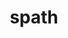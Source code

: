---
title: "spath"
layout: cache
categories: [package, develop]
meta: {"versions": ["0.1.0", "0.2.0", "0.3.0"], "compilers": ["gcc@=11.1.0", "gcc@=7.5.0", "oneapi@=2023.0.0"], "oss": ["ubuntu18.04", "ubuntu20.04"], "platforms": ["linux"], "targets": ["ppc64le", "x86_64", "x86_64_v3"], "stacks": ["data-vis-sdk", "e4s", "e4s-oneapi", "e4s-power", "radiuss", "root"], "num_specs": 104, "num_specs_by_stack": {"root": 104, "radiuss": 3, "e4s-power": 7, "e4s-oneapi": 1, "data-vis-sdk": 2, "e4s": 7}}
spec_details: [{"hash": "q4frcp3agnfodfyxtmykw3qoayisb434", "compiler": "gcc@=7.5.0", "versions": ["0.2.0"], "os": "ubuntu18.04", "platform": "linux", "target": "x86_64", "variants": ["build_system=cmake", "build_type=RelWithDebInfo", "generator=make", "~ipo", "+mpi", "+shared"], "stacks": ["root"], "size": "-", "tarball": "https://binaries.spack.io/develop/build_cache/linux-ubuntu18.04-x86_64/gcc-7.5.0/spath-0.2.0/linux-ubuntu18.04-x86_64-gcc-7.5.0-spath-0.2.0-q4frcp3agnfodfyxtmykw3qoayisb434.spack"}, {"hash": "mc3k33jyko5xj2zpklkrxf6t75safgqq", "compiler": "gcc@=7.5.0", "versions": ["0.2.0"], "os": "ubuntu18.04", "platform": "linux", "target": "x86_64", "variants": ["build_type=RelWithDebInfo", "~ipo", "+mpi", "+shared"], "stacks": ["root"], "size": "-", "tarball": "https://binaries.spack.io/develop/build_cache/linux-ubuntu18.04-x86_64/gcc-7.5.0/spath-0.2.0/linux-ubuntu18.04-x86_64-gcc-7.5.0-spath-0.2.0-mc3k33jyko5xj2zpklkrxf6t75safgqq.spack"}, {"hash": "jpbtgp7mgbuhgk7viwbqkn5xwkmw33wb", "compiler": "gcc@=7.5.0", "versions": ["0.2.0"], "os": "ubuntu18.04", "platform": "linux", "target": "x86_64", "variants": ["build_type=RelWithDebInfo", "~ipo", "+mpi", "+shared"], "stacks": ["root"], "size": "-", "tarball": "https://binaries.spack.io/develop/build_cache/linux-ubuntu18.04-x86_64/gcc-7.5.0/spath-0.2.0/linux-ubuntu18.04-x86_64-gcc-7.5.0-spath-0.2.0-jpbtgp7mgbuhgk7viwbqkn5xwkmw33wb.spack"}, {"hash": "lq5p4twgfbv7hipohgvwpfnbja4doakg", "compiler": "gcc@=7.5.0", "versions": ["0.2.0"], "os": "ubuntu18.04", "platform": "linux", "target": "x86_64", "variants": ["build_type=RelWithDebInfo", "~ipo", "+mpi", "+shared"], "stacks": ["root"], "size": "-", "tarball": "https://binaries.spack.io/develop/build_cache/linux-ubuntu18.04-x86_64/gcc-7.5.0/spath-0.2.0/linux-ubuntu18.04-x86_64-gcc-7.5.0-spath-0.2.0-lq5p4twgfbv7hipohgvwpfnbja4doakg.spack"}, {"hash": "za7ukohhc3ozi3j35lzglcztirq26u74", "compiler": "gcc@=7.5.0", "versions": ["0.2.0"], "os": "ubuntu18.04", "platform": "linux", "target": "x86_64", "variants": ["build_type=RelWithDebInfo", "~ipo", "+mpi", "+shared"], "stacks": ["root"], "size": "-", "tarball": "https://binaries.spack.io/develop/build_cache/linux-ubuntu18.04-x86_64/gcc-7.5.0/spath-0.2.0/linux-ubuntu18.04-x86_64-gcc-7.5.0-spath-0.2.0-za7ukohhc3ozi3j35lzglcztirq26u74.spack"}, {"hash": "s4dgzoi54jcyxzxjestx2gernq6isbbt", "compiler": "gcc@=7.5.0", "versions": ["0.2.0"], "os": "ubuntu18.04", "platform": "linux", "target": "x86_64", "variants": ["build_type=RelWithDebInfo", "~ipo", "+mpi", "+shared"], "stacks": ["root"], "size": "-", "tarball": "https://binaries.spack.io/develop/build_cache/linux-ubuntu18.04-x86_64/gcc-7.5.0/spath-0.2.0/linux-ubuntu18.04-x86_64-gcc-7.5.0-spath-0.2.0-s4dgzoi54jcyxzxjestx2gernq6isbbt.spack"}, {"hash": "fkxpvzyzwwovbfjh5e4h6qodh2n33kd5", "compiler": "gcc@=7.5.0", "versions": ["0.2.0"], "os": "ubuntu18.04", "platform": "linux", "target": "x86_64", "variants": ["build_type=RelWithDebInfo", "~ipo", "+mpi", "+shared"], "stacks": ["root"], "size": "-", "tarball": "https://binaries.spack.io/develop/build_cache/linux-ubuntu18.04-x86_64/gcc-7.5.0/spath-0.2.0/linux-ubuntu18.04-x86_64-gcc-7.5.0-spath-0.2.0-fkxpvzyzwwovbfjh5e4h6qodh2n33kd5.spack"}, {"hash": "uqdpjcyzy6go546ypraoswjb266loz3e", "compiler": "gcc@=7.5.0", "versions": ["0.2.0"], "os": "ubuntu18.04", "platform": "linux", "target": "x86_64", "variants": ["build_type=RelWithDebInfo", "~ipo", "+mpi", "+shared"], "stacks": ["root"], "size": "-", "tarball": "https://binaries.spack.io/develop/build_cache/linux-ubuntu18.04-x86_64/gcc-7.5.0/spath-0.2.0/linux-ubuntu18.04-x86_64-gcc-7.5.0-spath-0.2.0-uqdpjcyzy6go546ypraoswjb266loz3e.spack"}, {"hash": "u73eslzb3wrpytgzyftybf3rddzz4m45", "compiler": "gcc@=7.5.0", "versions": ["0.2.0"], "os": "ubuntu18.04", "platform": "linux", "target": "x86_64", "variants": ["build_type=RelWithDebInfo", "~ipo", "+mpi", "+shared"], "stacks": ["root"], "size": "-", "tarball": "https://binaries.spack.io/develop/build_cache/linux-ubuntu18.04-x86_64/gcc-7.5.0/spath-0.2.0/linux-ubuntu18.04-x86_64-gcc-7.5.0-spath-0.2.0-u73eslzb3wrpytgzyftybf3rddzz4m45.spack"}, {"hash": "rhglaghgy2p4t6wayzzhgm76igoxcsgp", "compiler": "gcc@=7.5.0", "versions": ["0.2.0"], "os": "ubuntu18.04", "platform": "linux", "target": "x86_64", "variants": ["build_type=RelWithDebInfo", "~ipo", "+mpi", "+shared"], "stacks": ["root"], "size": "-", "tarball": "https://binaries.spack.io/develop/build_cache/linux-ubuntu18.04-x86_64/gcc-7.5.0/spath-0.2.0/linux-ubuntu18.04-x86_64-gcc-7.5.0-spath-0.2.0-rhglaghgy2p4t6wayzzhgm76igoxcsgp.spack"}, {"hash": "ulmnurlqwtjd3qeexmr4mjv5xrdcpz4c", "compiler": "gcc@=7.5.0", "versions": ["0.2.0"], "os": "ubuntu18.04", "platform": "linux", "target": "x86_64", "variants": ["build_type=RelWithDebInfo", "~ipo", "+mpi", "+shared"], "stacks": ["root"], "size": "-", "tarball": "https://binaries.spack.io/develop/build_cache/linux-ubuntu18.04-x86_64/gcc-7.5.0/spath-0.2.0/linux-ubuntu18.04-x86_64-gcc-7.5.0-spath-0.2.0-ulmnurlqwtjd3qeexmr4mjv5xrdcpz4c.spack"}, {"hash": "tabspsks5pshusebqjil73fzpdkjiwqu", "compiler": "gcc@=7.5.0", "versions": ["0.2.0"], "os": "ubuntu18.04", "platform": "linux", "target": "x86_64", "variants": ["build_type=RelWithDebInfo", "~ipo", "+mpi", "+shared"], "stacks": ["root"], "size": "-", "tarball": "https://binaries.spack.io/develop/build_cache/linux-ubuntu18.04-x86_64/gcc-7.5.0/spath-0.2.0/linux-ubuntu18.04-x86_64-gcc-7.5.0-spath-0.2.0-tabspsks5pshusebqjil73fzpdkjiwqu.spack"}, {"hash": "xg24gruzqtby5ahk246c6urhzzwxfaiw", "compiler": "gcc@=7.5.0", "versions": ["0.2.0"], "os": "ubuntu18.04", "platform": "linux", "target": "x86_64", "variants": ["build_type=RelWithDebInfo", "~ipo", "+mpi", "+shared"], "stacks": ["root"], "size": "-", "tarball": "https://binaries.spack.io/develop/build_cache/linux-ubuntu18.04-x86_64/gcc-7.5.0/spath-0.2.0/linux-ubuntu18.04-x86_64-gcc-7.5.0-spath-0.2.0-xg24gruzqtby5ahk246c6urhzzwxfaiw.spack"}, {"hash": "d7twwocenrse3yi7y4b37i2qkawqjzk7", "compiler": "gcc@=7.5.0", "versions": ["0.2.0"], "os": "ubuntu18.04", "platform": "linux", "target": "x86_64", "variants": ["build_type=RelWithDebInfo", "~ipo", "+mpi", "+shared"], "stacks": ["root"], "size": "-", "tarball": "https://binaries.spack.io/develop/build_cache/linux-ubuntu18.04-x86_64/gcc-7.5.0/spath-0.2.0/linux-ubuntu18.04-x86_64-gcc-7.5.0-spath-0.2.0-d7twwocenrse3yi7y4b37i2qkawqjzk7.spack"}, {"hash": "kl65sxuqwo3sdiden2ebs2emgj5nryuv", "compiler": "gcc@=7.5.0", "versions": ["0.2.0"], "os": "ubuntu18.04", "platform": "linux", "target": "x86_64", "variants": ["build_type=RelWithDebInfo", "~ipo", "+mpi", "+shared"], "stacks": ["root"], "size": "-", "tarball": "https://binaries.spack.io/develop/build_cache/linux-ubuntu18.04-x86_64/gcc-7.5.0/spath-0.2.0/linux-ubuntu18.04-x86_64-gcc-7.5.0-spath-0.2.0-kl65sxuqwo3sdiden2ebs2emgj5nryuv.spack"}, {"hash": "ohhr2apxgmluxfu666754o5zos6lpwhp", "compiler": "gcc@=7.5.0", "versions": ["0.2.0"], "os": "ubuntu18.04", "platform": "linux", "target": "x86_64", "variants": ["build_type=RelWithDebInfo", "~ipo", "+mpi", "+shared"], "stacks": ["root"], "size": "-", "tarball": "https://binaries.spack.io/develop/build_cache/linux-ubuntu18.04-x86_64/gcc-7.5.0/spath-0.2.0/linux-ubuntu18.04-x86_64-gcc-7.5.0-spath-0.2.0-ohhr2apxgmluxfu666754o5zos6lpwhp.spack"}, {"hash": "uqvx5loshkyilklmhligbmlgtxnfew46", "compiler": "gcc@=7.5.0", "versions": ["0.2.0"], "os": "ubuntu18.04", "platform": "linux", "target": "x86_64", "variants": ["build_type=RelWithDebInfo", "~ipo", "+mpi", "+shared"], "stacks": ["root"], "size": "-", "tarball": "https://binaries.spack.io/develop/build_cache/linux-ubuntu18.04-x86_64/gcc-7.5.0/spath-0.2.0/linux-ubuntu18.04-x86_64-gcc-7.5.0-spath-0.2.0-uqvx5loshkyilklmhligbmlgtxnfew46.spack"}, {"hash": "ygzc3bwqzsrp6v6bzilzez7uvwmibsus", "compiler": "gcc@=7.5.0", "versions": ["0.2.0"], "os": "ubuntu18.04", "platform": "linux", "target": "x86_64", "variants": ["build_type=RelWithDebInfo", "~ipo", "+mpi", "+shared"], "stacks": ["root"], "size": "-", "tarball": "https://binaries.spack.io/develop/build_cache/linux-ubuntu18.04-x86_64/gcc-7.5.0/spath-0.2.0/linux-ubuntu18.04-x86_64-gcc-7.5.0-spath-0.2.0-ygzc3bwqzsrp6v6bzilzez7uvwmibsus.spack"}, {"hash": "fvoexcsrapshnvc6idvcgscfqny4xckp", "compiler": "gcc@=7.5.0", "versions": ["0.2.0"], "os": "ubuntu18.04", "platform": "linux", "target": "x86_64", "variants": ["build_type=RelWithDebInfo", "~ipo", "+mpi", "+shared"], "stacks": ["root"], "size": "-", "tarball": "https://binaries.spack.io/develop/build_cache/linux-ubuntu18.04-x86_64/gcc-7.5.0/spath-0.2.0/linux-ubuntu18.04-x86_64-gcc-7.5.0-spath-0.2.0-fvoexcsrapshnvc6idvcgscfqny4xckp.spack"}, {"hash": "p6gcwowkh6nbmybv2sqpu7hu6y4tx34r", "compiler": "gcc@=7.5.0", "versions": ["0.2.0"], "os": "ubuntu18.04", "platform": "linux", "target": "x86_64", "variants": ["build_type=RelWithDebInfo", "~ipo", "+mpi", "+shared"], "stacks": ["root"], "size": "-", "tarball": "https://binaries.spack.io/develop/build_cache/linux-ubuntu18.04-x86_64/gcc-7.5.0/spath-0.2.0/linux-ubuntu18.04-x86_64-gcc-7.5.0-spath-0.2.0-p6gcwowkh6nbmybv2sqpu7hu6y4tx34r.spack"}, {"hash": "bgmq6tgxbduawc7xxf7zndbe27syljn2", "compiler": "gcc@=7.5.0", "versions": ["0.2.0"], "os": "ubuntu18.04", "platform": "linux", "target": "x86_64", "variants": ["build_type=RelWithDebInfo", "~ipo", "+mpi", "+shared"], "stacks": ["root"], "size": "-", "tarball": "https://binaries.spack.io/develop/build_cache/linux-ubuntu18.04-x86_64/gcc-7.5.0/spath-0.2.0/linux-ubuntu18.04-x86_64-gcc-7.5.0-spath-0.2.0-bgmq6tgxbduawc7xxf7zndbe27syljn2.spack"}, {"hash": "554fimtpivtflqu4ivlsuqvhy3y3m2ah", "compiler": "gcc@=7.5.0", "versions": ["0.2.0"], "os": "ubuntu18.04", "platform": "linux", "target": "x86_64", "variants": ["build_type=RelWithDebInfo", "~ipo", "+mpi", "+shared"], "stacks": ["root"], "size": "-", "tarball": "https://binaries.spack.io/develop/build_cache/linux-ubuntu18.04-x86_64/gcc-7.5.0/spath-0.2.0/linux-ubuntu18.04-x86_64-gcc-7.5.0-spath-0.2.0-554fimtpivtflqu4ivlsuqvhy3y3m2ah.spack"}, {"hash": "kz46kp6ubpralkjxrdmdcgbt22gfcacz", "compiler": "gcc@=7.5.0", "versions": ["0.2.0"], "os": "ubuntu18.04", "platform": "linux", "target": "x86_64", "variants": ["build_type=RelWithDebInfo", "~ipo", "+mpi", "+shared"], "stacks": ["root"], "size": "-", "tarball": "https://binaries.spack.io/develop/build_cache/linux-ubuntu18.04-x86_64/gcc-7.5.0/spath-0.2.0/linux-ubuntu18.04-x86_64-gcc-7.5.0-spath-0.2.0-kz46kp6ubpralkjxrdmdcgbt22gfcacz.spack"}, {"hash": "scbvjsnaxscptnws5belnanuzrzgyttm", "compiler": "gcc@=7.5.0", "versions": ["0.2.0"], "os": "ubuntu18.04", "platform": "linux", "target": "x86_64", "variants": ["build_type=RelWithDebInfo", "~ipo", "+mpi", "+shared"], "stacks": ["root"], "size": "-", "tarball": "https://binaries.spack.io/develop/build_cache/linux-ubuntu18.04-x86_64/gcc-7.5.0/spath-0.2.0/linux-ubuntu18.04-x86_64-gcc-7.5.0-spath-0.2.0-scbvjsnaxscptnws5belnanuzrzgyttm.spack"}, {"hash": "nqii727gpcm3llbz26gxll3rqauwxwgl", "compiler": "gcc@=7.5.0", "versions": ["0.2.0"], "os": "ubuntu18.04", "platform": "linux", "target": "x86_64", "variants": ["build_type=RelWithDebInfo", "~ipo", "+mpi", "+shared"], "stacks": ["root"], "size": "-", "tarball": "https://binaries.spack.io/develop/build_cache/linux-ubuntu18.04-x86_64/gcc-7.5.0/spath-0.2.0/linux-ubuntu18.04-x86_64-gcc-7.5.0-spath-0.2.0-nqii727gpcm3llbz26gxll3rqauwxwgl.spack"}, {"hash": "bciwtycvayqcw3sqih53z2fvta5dtz3h", "compiler": "gcc@=7.5.0", "versions": ["0.2.0"], "os": "ubuntu18.04", "platform": "linux", "target": "x86_64", "variants": ["build_type=RelWithDebInfo", "~ipo", "+mpi", "+shared"], "stacks": ["root"], "size": "-", "tarball": "https://binaries.spack.io/develop/build_cache/linux-ubuntu18.04-x86_64/gcc-7.5.0/spath-0.2.0/linux-ubuntu18.04-x86_64-gcc-7.5.0-spath-0.2.0-bciwtycvayqcw3sqih53z2fvta5dtz3h.spack"}, {"hash": "la5e6ayyr652jhexblztfbanp4gm7lr4", "compiler": "gcc@=7.5.0", "versions": ["0.2.0"], "os": "ubuntu18.04", "platform": "linux", "target": "x86_64", "variants": ["build_type=RelWithDebInfo", "~ipo", "+mpi", "+shared"], "stacks": ["root"], "size": "-", "tarball": "https://binaries.spack.io/develop/build_cache/linux-ubuntu18.04-x86_64/gcc-7.5.0/spath-0.2.0/linux-ubuntu18.04-x86_64-gcc-7.5.0-spath-0.2.0-la5e6ayyr652jhexblztfbanp4gm7lr4.spack"}, {"hash": "brd2ot4r3zgymyjoh5xvptyzpvh34vjc", "compiler": "gcc@=7.5.0", "versions": ["0.2.0"], "os": "ubuntu18.04", "platform": "linux", "target": "x86_64", "variants": ["build_type=RelWithDebInfo", "~ipo", "+mpi", "+shared"], "stacks": ["root"], "size": "-", "tarball": "https://binaries.spack.io/develop/build_cache/linux-ubuntu18.04-x86_64/gcc-7.5.0/spath-0.2.0/linux-ubuntu18.04-x86_64-gcc-7.5.0-spath-0.2.0-brd2ot4r3zgymyjoh5xvptyzpvh34vjc.spack"}, {"hash": "nbhnav3es53c5kcmlgauursxrersj3pt", "compiler": "gcc@=7.5.0", "versions": ["0.2.0"], "os": "ubuntu18.04", "platform": "linux", "target": "x86_64", "variants": ["build_type=RelWithDebInfo", "~ipo", "+mpi", "+shared"], "stacks": ["root"], "size": "-", "tarball": "https://binaries.spack.io/develop/build_cache/linux-ubuntu18.04-x86_64/gcc-7.5.0/spath-0.2.0/linux-ubuntu18.04-x86_64-gcc-7.5.0-spath-0.2.0-nbhnav3es53c5kcmlgauursxrersj3pt.spack"}, {"hash": "xokhga4u5dlzdslnjohakpymlyn343ol", "compiler": "gcc@=7.5.0", "versions": ["0.2.0"], "os": "ubuntu18.04", "platform": "linux", "target": "x86_64", "variants": ["build_type=RelWithDebInfo", "~ipo", "+mpi", "+shared"], "stacks": ["root"], "size": "-", "tarball": "https://binaries.spack.io/develop/build_cache/linux-ubuntu18.04-x86_64/gcc-7.5.0/spath-0.2.0/linux-ubuntu18.04-x86_64-gcc-7.5.0-spath-0.2.0-xokhga4u5dlzdslnjohakpymlyn343ol.spack"}, {"hash": "xbprcw7hbjte4on2aazzkkeqwccmpxqb", "compiler": "gcc@=7.5.0", "versions": ["0.2.0"], "os": "ubuntu18.04", "platform": "linux", "target": "x86_64", "variants": ["build_type=RelWithDebInfo", "~ipo", "+mpi", "+shared"], "stacks": ["root"], "size": "-", "tarball": "https://binaries.spack.io/develop/build_cache/linux-ubuntu18.04-x86_64/gcc-7.5.0/spath-0.2.0/linux-ubuntu18.04-x86_64-gcc-7.5.0-spath-0.2.0-xbprcw7hbjte4on2aazzkkeqwccmpxqb.spack"}, {"hash": "2xn55vyljcnj3mfhwqqm32yvv4mtks5s", "compiler": "gcc@=7.5.0", "versions": ["0.1.0"], "os": "ubuntu18.04", "platform": "linux", "target": "x86_64", "variants": ["build_type=RelWithDebInfo", "~ipo", "+mpi", "+shared"], "stacks": ["root"], "size": "-", "tarball": "https://binaries.spack.io/develop/build_cache/linux-ubuntu18.04-x86_64/gcc-7.5.0/spath-0.1.0/linux-ubuntu18.04-x86_64-gcc-7.5.0-spath-0.1.0-2xn55vyljcnj3mfhwqqm32yvv4mtks5s.spack"}, {"hash": "ff23jykfzwzbenkywnuftoxvsgc4jdlf", "compiler": "gcc@=7.5.0", "versions": ["0.2.0"], "os": "ubuntu18.04", "platform": "linux", "target": "x86_64", "variants": ["build_system=cmake", "build_type=RelWithDebInfo", "~ipo", "+mpi", "+shared"], "stacks": ["root"], "size": "-", "tarball": "https://binaries.spack.io/develop/build_cache/linux-ubuntu18.04-x86_64/gcc-7.5.0/spath-0.2.0/linux-ubuntu18.04-x86_64-gcc-7.5.0-spath-0.2.0-ff23jykfzwzbenkywnuftoxvsgc4jdlf.spack"}, {"hash": "tijiucgezb4ebn3kpgm6rx55drj2m6do", "compiler": "gcc@=7.5.0", "versions": ["0.2.0"], "os": "ubuntu18.04", "platform": "linux", "target": "x86_64", "variants": ["build_type=RelWithDebInfo", "~ipo", "+mpi", "+shared"], "stacks": ["root"], "size": "-", "tarball": "https://binaries.spack.io/develop/build_cache/linux-ubuntu18.04-x86_64/gcc-7.5.0/spath-0.2.0/linux-ubuntu18.04-x86_64-gcc-7.5.0-spath-0.2.0-tijiucgezb4ebn3kpgm6rx55drj2m6do.spack"}, {"hash": "hbw26ar5hrcvkjdbwggtg3oxjymlhqsz", "compiler": "gcc@=7.5.0", "versions": ["0.2.0"], "os": "ubuntu18.04", "platform": "linux", "target": "x86_64", "variants": ["build_system=cmake", "build_type=RelWithDebInfo", "~ipo", "+mpi", "+shared"], "stacks": ["root"], "size": "-", "tarball": "https://binaries.spack.io/develop/build_cache/linux-ubuntu18.04-x86_64/gcc-7.5.0/spath-0.2.0/linux-ubuntu18.04-x86_64-gcc-7.5.0-spath-0.2.0-hbw26ar5hrcvkjdbwggtg3oxjymlhqsz.spack"}, {"hash": "h4apth4rd25fjvxc77q6n52bodfirp75", "compiler": "gcc@=7.5.0", "versions": ["0.2.0"], "os": "ubuntu18.04", "platform": "linux", "target": "x86_64", "variants": ["build_system=cmake", "build_type=RelWithDebInfo", "~ipo", "+mpi", "+shared"], "stacks": ["root"], "size": "-", "tarball": "https://binaries.spack.io/develop/build_cache/linux-ubuntu18.04-x86_64/gcc-7.5.0/spath-0.2.0/linux-ubuntu18.04-x86_64-gcc-7.5.0-spath-0.2.0-h4apth4rd25fjvxc77q6n52bodfirp75.spack"}, {"hash": "tpbcgefihvrvvwxq3tbrtqkuokmhr2gd", "compiler": "gcc@=7.5.0", "versions": ["0.2.0"], "os": "ubuntu18.04", "platform": "linux", "target": "x86_64", "variants": ["build_system=cmake", "build_type=RelWithDebInfo", "~ipo", "+mpi", "+shared"], "stacks": ["root"], "size": "-", "tarball": "https://binaries.spack.io/develop/build_cache/linux-ubuntu18.04-x86_64/gcc-7.5.0/spath-0.2.0/linux-ubuntu18.04-x86_64-gcc-7.5.0-spath-0.2.0-tpbcgefihvrvvwxq3tbrtqkuokmhr2gd.spack"}, {"hash": "iwh5bcrs2q4jmpsqvx4fei6ax74svlvz", "compiler": "gcc@=7.5.0", "versions": ["0.2.0"], "os": "ubuntu18.04", "platform": "linux", "target": "x86_64", "variants": ["build_type=RelWithDebInfo", "~ipo", "+mpi", "+shared"], "stacks": ["root"], "size": "-", "tarball": "https://binaries.spack.io/develop/build_cache/linux-ubuntu18.04-x86_64/gcc-7.5.0/spath-0.2.0/linux-ubuntu18.04-x86_64-gcc-7.5.0-spath-0.2.0-iwh5bcrs2q4jmpsqvx4fei6ax74svlvz.spack"}, {"hash": "aiwaq7p2t4jegny2wrnbc37mbadsudvz", "compiler": "gcc@=7.5.0", "versions": ["0.1.0"], "os": "ubuntu18.04", "platform": "linux", "target": "x86_64", "variants": ["build_type=RelWithDebInfo", "~ipo", "+mpi", "+shared"], "stacks": ["root"], "size": "-", "tarball": "https://binaries.spack.io/develop/build_cache/linux-ubuntu18.04-x86_64/gcc-7.5.0/spath-0.1.0/linux-ubuntu18.04-x86_64-gcc-7.5.0-spath-0.1.0-aiwaq7p2t4jegny2wrnbc37mbadsudvz.spack"}, {"hash": "7xqowsxicica42s4jjwrrma7vmdzqonr", "compiler": "gcc@=7.5.0", "versions": ["0.1.0"], "os": "ubuntu18.04", "platform": "linux", "target": "x86_64", "variants": ["build_type=RelWithDebInfo", "~ipo", "+mpi", "+shared"], "stacks": ["root"], "size": "-", "tarball": "https://binaries.spack.io/develop/build_cache/linux-ubuntu18.04-x86_64/gcc-7.5.0/spath-0.1.0/linux-ubuntu18.04-x86_64-gcc-7.5.0-spath-0.1.0-7xqowsxicica42s4jjwrrma7vmdzqonr.spack"}, {"hash": "lzp452ot5cwapkvojzyzrryl6p6ccbjb", "compiler": "gcc@=7.5.0", "versions": ["0.1.0"], "os": "ubuntu18.04", "platform": "linux", "target": "x86_64", "variants": ["build_type=RelWithDebInfo", "~ipo", "+mpi", "+shared"], "stacks": ["root"], "size": "-", "tarball": "https://binaries.spack.io/develop/build_cache/linux-ubuntu18.04-x86_64/gcc-7.5.0/spath-0.1.0/linux-ubuntu18.04-x86_64-gcc-7.5.0-spath-0.1.0-lzp452ot5cwapkvojzyzrryl6p6ccbjb.spack"}, {"hash": "b4sniyyyxnmrog2eyfbcwxiui3x7yi4w", "compiler": "gcc@=7.5.0", "versions": ["0.2.0"], "os": "ubuntu18.04", "platform": "linux", "target": "x86_64", "variants": ["build_system=cmake", "build_type=RelWithDebInfo", "~ipo", "+mpi", "+shared"], "stacks": ["root"], "size": "-", "tarball": "https://binaries.spack.io/develop/build_cache/linux-ubuntu18.04-x86_64/gcc-7.5.0/spath-0.2.0/linux-ubuntu18.04-x86_64-gcc-7.5.0-spath-0.2.0-b4sniyyyxnmrog2eyfbcwxiui3x7yi4w.spack"}, {"hash": "stqnub6coxbih7v7q25efwkhmzd2wsxr", "compiler": "gcc@=7.5.0", "versions": ["0.1.0"], "os": "ubuntu18.04", "platform": "linux", "target": "x86_64", "variants": ["build_type=RelWithDebInfo", "~ipo", "+mpi", "+shared"], "stacks": ["root"], "size": "-", "tarball": "https://binaries.spack.io/develop/build_cache/linux-ubuntu18.04-x86_64/gcc-7.5.0/spath-0.1.0/linux-ubuntu18.04-x86_64-gcc-7.5.0-spath-0.1.0-stqnub6coxbih7v7q25efwkhmzd2wsxr.spack"}, {"hash": "eowlrkpulvqinji7i5rdebkadii7ebii", "compiler": "gcc@=7.5.0", "versions": ["0.1.0"], "os": "ubuntu18.04", "platform": "linux", "target": "x86_64", "variants": ["build_type=RelWithDebInfo", "~ipo", "+mpi", "+shared"], "stacks": ["root"], "size": "-", "tarball": "https://binaries.spack.io/develop/build_cache/linux-ubuntu18.04-x86_64/gcc-7.5.0/spath-0.1.0/linux-ubuntu18.04-x86_64-gcc-7.5.0-spath-0.1.0-eowlrkpulvqinji7i5rdebkadii7ebii.spack"}, {"hash": "hlwvkyocdwfc7jfs5tn5tfxftkzjorpx", "compiler": "gcc@=7.5.0", "versions": ["0.2.0"], "os": "ubuntu18.04", "platform": "linux", "target": "x86_64_v3", "variants": ["build_system=cmake", "build_type=RelWithDebInfo", "generator=make", "~ipo", "+mpi", "+shared"], "stacks": ["root"], "size": "-", "tarball": "https://binaries.spack.io/develop/build_cache/linux-ubuntu18.04-x86_64_v3/gcc-7.5.0/spath-0.2.0/linux-ubuntu18.04-x86_64_v3-gcc-7.5.0-spath-0.2.0-hlwvkyocdwfc7jfs5tn5tfxftkzjorpx.spack"}, {"hash": "dbgug6waz25j5f6xqvxgxq5wibnylsbc", "compiler": "gcc@=7.5.0", "versions": ["0.2.0"], "os": "ubuntu18.04", "platform": "linux", "target": "x86_64_v3", "variants": ["build_system=cmake", "build_type=Release", "generator=make", "~ipo", "+mpi", "+shared"], "stacks": ["root"], "size": "-", "tarball": "https://binaries.spack.io/develop/build_cache/linux-ubuntu18.04-x86_64_v3/gcc-7.5.0/spath-0.2.0/linux-ubuntu18.04-x86_64_v3-gcc-7.5.0-spath-0.2.0-dbgug6waz25j5f6xqvxgxq5wibnylsbc.spack"}, {"hash": "gs3xwtqnvkipgm52joxtk7wdrgteq25f", "compiler": "gcc@=7.5.0", "versions": ["0.2.0"], "os": "ubuntu18.04", "platform": "linux", "target": "x86_64_v3", "variants": ["build_system=cmake", "build_type=RelWithDebInfo", "generator=make", "~ipo", "+mpi", "+shared"], "stacks": ["root"], "size": "-", "tarball": "https://binaries.spack.io/develop/build_cache/linux-ubuntu18.04-x86_64_v3/gcc-7.5.0/spath-0.2.0/linux-ubuntu18.04-x86_64_v3-gcc-7.5.0-spath-0.2.0-gs3xwtqnvkipgm52joxtk7wdrgteq25f.spack"}, {"hash": "vl3h2a6wy3ylf4wasrsgwevjdnujf5m6", "compiler": "gcc@=7.5.0", "versions": ["0.2.0"], "os": "ubuntu18.04", "platform": "linux", "target": "x86_64_v3", "variants": ["build_system=cmake", "build_type=Release", "generator=make", "~ipo", "+mpi", "+shared"], "stacks": ["root"], "size": "-", "tarball": "https://binaries.spack.io/develop/build_cache/linux-ubuntu18.04-x86_64_v3/gcc-7.5.0/spath-0.2.0/linux-ubuntu18.04-x86_64_v3-gcc-7.5.0-spath-0.2.0-vl3h2a6wy3ylf4wasrsgwevjdnujf5m6.spack"}, {"hash": "67bqrgtmr26iityk2gq2mg6ppl6bcxrh", "compiler": "gcc@=7.5.0", "versions": ["0.2.0"], "os": "ubuntu18.04", "platform": "linux", "target": "x86_64_v3", "variants": ["build_system=cmake", "build_type=Release", "generator=make", "~ipo", "+mpi", "+shared"], "stacks": ["root", "radiuss"], "size": "-", "tarball": "https://binaries.spack.io/develop/build_cache/linux-ubuntu18.04-x86_64_v3/gcc-7.5.0/spath-0.2.0/linux-ubuntu18.04-x86_64_v3-gcc-7.5.0-spath-0.2.0-67bqrgtmr26iityk2gq2mg6ppl6bcxrh.spack"}, {"hash": "6x5mysny7zhubl5f2mzcqekksah3tgwl", "compiler": "gcc@=7.5.0", "versions": ["0.2.0"], "os": "ubuntu18.04", "platform": "linux", "target": "x86_64_v3", "variants": ["build_system=cmake", "build_type=Release", "generator=make", "~ipo", "+mpi", "+shared"], "stacks": ["root", "radiuss"], "size": "-", "tarball": "https://binaries.spack.io/develop/build_cache/linux-ubuntu18.04-x86_64_v3/gcc-7.5.0/spath-0.2.0/linux-ubuntu18.04-x86_64_v3-gcc-7.5.0-spath-0.2.0-6x5mysny7zhubl5f2mzcqekksah3tgwl.spack"}, {"hash": "hxgirr5sqjdafbbjzsaqgxs5bpxnofud", "compiler": "gcc@=7.5.0", "versions": ["0.2.0"], "os": "ubuntu18.04", "platform": "linux", "target": "x86_64_v3", "variants": ["build_system=cmake", "build_type=RelWithDebInfo", "generator=make", "~ipo", "+mpi", "+shared"], "stacks": ["root"], "size": "-", "tarball": "https://binaries.spack.io/develop/build_cache/linux-ubuntu18.04-x86_64_v3/gcc-7.5.0/spath-0.2.0/linux-ubuntu18.04-x86_64_v3-gcc-7.5.0-spath-0.2.0-hxgirr5sqjdafbbjzsaqgxs5bpxnofud.spack"}, {"hash": "6w4av3jyras2j76o4ndg2ahjdge4jakq", "compiler": "gcc@=7.5.0", "versions": ["0.2.0"], "os": "ubuntu18.04", "platform": "linux", "target": "x86_64_v3", "variants": ["build_system=cmake", "build_type=RelWithDebInfo", "generator=make", "~ipo", "+mpi", "+shared"], "stacks": ["root"], "size": "-", "tarball": "https://binaries.spack.io/develop/build_cache/linux-ubuntu18.04-x86_64_v3/gcc-7.5.0/spath-0.2.0/linux-ubuntu18.04-x86_64_v3-gcc-7.5.0-spath-0.2.0-6w4av3jyras2j76o4ndg2ahjdge4jakq.spack"}, {"hash": "wv5e3qh5uvhmwtjzxth2kucahrexkftu", "compiler": "gcc@=7.5.0", "versions": ["0.2.0"], "os": "ubuntu18.04", "platform": "linux", "target": "x86_64_v3", "variants": ["build_system=cmake", "build_type=Release", "generator=make", "~ipo", "+mpi", "+shared"], "stacks": ["root"], "size": "-", "tarball": "https://binaries.spack.io/develop/build_cache/linux-ubuntu18.04-x86_64_v3/gcc-7.5.0/spath-0.2.0/linux-ubuntu18.04-x86_64_v3-gcc-7.5.0-spath-0.2.0-wv5e3qh5uvhmwtjzxth2kucahrexkftu.spack"}, {"hash": "astvl3xlzzhlkoldnsa5garx2iqwv7pg", "compiler": "gcc@=7.5.0", "versions": ["0.2.0"], "os": "ubuntu18.04", "platform": "linux", "target": "x86_64_v3", "variants": ["build_system=cmake", "build_type=Release", "generator=make", "~ipo", "+mpi", "+shared"], "stacks": ["root"], "size": "-", "tarball": "https://binaries.spack.io/develop/build_cache/linux-ubuntu18.04-x86_64_v3/gcc-7.5.0/spath-0.2.0/linux-ubuntu18.04-x86_64_v3-gcc-7.5.0-spath-0.2.0-astvl3xlzzhlkoldnsa5garx2iqwv7pg.spack"}, {"hash": "a45phn5767ssiqqyq5cbpdarvlxqdbze", "compiler": "gcc@=7.5.0", "versions": ["0.2.0"], "os": "ubuntu18.04", "platform": "linux", "target": "x86_64_v3", "variants": ["build_system=cmake", "build_type=Release", "generator=make", "~ipo", "+mpi", "+shared"], "stacks": ["root", "radiuss"], "size": "-", "tarball": "https://binaries.spack.io/develop/build_cache/linux-ubuntu18.04-x86_64_v3/gcc-7.5.0/spath-0.2.0/linux-ubuntu18.04-x86_64_v3-gcc-7.5.0-spath-0.2.0-a45phn5767ssiqqyq5cbpdarvlxqdbze.spack"}, {"hash": "hbj6msekoeghnxlacr3wkzzf3fgiwpcj", "compiler": "gcc@=7.5.0", "versions": ["0.2.0"], "os": "ubuntu18.04", "platform": "linux", "target": "x86_64_v3", "variants": ["build_system=cmake", "build_type=RelWithDebInfo", "generator=make", "~ipo", "+mpi", "+shared"], "stacks": ["root"], "size": "-", "tarball": "https://binaries.spack.io/develop/build_cache/linux-ubuntu18.04-x86_64_v3/gcc-7.5.0/spath-0.2.0/linux-ubuntu18.04-x86_64_v3-gcc-7.5.0-spath-0.2.0-hbj6msekoeghnxlacr3wkzzf3fgiwpcj.spack"}, {"hash": "m4jw3keyuuvocimqjcnfsyd65zaegj2t", "compiler": "gcc@=7.5.0", "versions": ["0.2.0"], "os": "ubuntu18.04", "platform": "linux", "target": "x86_64_v3", "variants": ["build_system=cmake", "build_type=Release", "generator=make", "~ipo", "+mpi", "+shared"], "stacks": ["root"], "size": "-", "tarball": "https://binaries.spack.io/develop/build_cache/linux-ubuntu18.04-x86_64_v3/gcc-7.5.0/spath-0.2.0/linux-ubuntu18.04-x86_64_v3-gcc-7.5.0-spath-0.2.0-m4jw3keyuuvocimqjcnfsyd65zaegj2t.spack"}, {"hash": "qhzwv5etun3ntkifebiv2zxtzbqjvpmw", "compiler": "gcc@=11.1.0", "versions": ["0.3.0"], "os": "ubuntu20.04", "platform": "linux", "target": "ppc64le", "variants": ["build_system=cmake", "build_type=Release", "generator=make", "~ipo", "~mpi", "+shared"], "stacks": ["e4s-power", "root"], "size": "-", "tarball": "https://binaries.spack.io/develop/build_cache/linux-ubuntu20.04-ppc64le/gcc-11.1.0/spath-0.3.0/linux-ubuntu20.04-ppc64le-gcc-11.1.0-spath-0.3.0-qhzwv5etun3ntkifebiv2zxtzbqjvpmw.spack"}, {"hash": "r4vouuowoobxgvlpyiligh7rbv4plcma", "compiler": "gcc@=11.1.0", "versions": ["0.3.0"], "os": "ubuntu20.04", "platform": "linux", "target": "ppc64le", "variants": ["build_system=cmake", "build_type=Release", "generator=make", "~ipo", "~mpi", "+shared"], "stacks": ["root"], "size": "-", "tarball": "https://binaries.spack.io/develop/build_cache/linux-ubuntu20.04-ppc64le/gcc-11.1.0/spath-0.3.0/linux-ubuntu20.04-ppc64le-gcc-11.1.0-spath-0.3.0-r4vouuowoobxgvlpyiligh7rbv4plcma.spack"}, {"hash": "no72uhyglma5nlhizyx3jh5mhxvpk5yh", "compiler": "gcc@=11.1.0", "versions": ["0.3.0"], "os": "ubuntu20.04", "platform": "linux", "target": "ppc64le", "variants": ["build_system=cmake", "build_type=Release", "generator=make", "~ipo", "~mpi", "+shared"], "stacks": ["root"], "size": "-", "tarball": "https://binaries.spack.io/develop/build_cache/linux-ubuntu20.04-ppc64le/gcc-11.1.0/spath-0.3.0/linux-ubuntu20.04-ppc64le-gcc-11.1.0-spath-0.3.0-no72uhyglma5nlhizyx3jh5mhxvpk5yh.spack"}, {"hash": "i5br25lmkxar5vsozcobb5knn3ikuv7m", "compiler": "gcc@=11.1.0", "versions": ["0.3.0"], "os": "ubuntu20.04", "platform": "linux", "target": "ppc64le", "variants": ["build_system=cmake", "build_type=Release", "generator=make", "~ipo", "~mpi", "+shared"], "stacks": ["root"], "size": "-", "tarball": "https://binaries.spack.io/develop/build_cache/linux-ubuntu20.04-ppc64le/gcc-11.1.0/spath-0.3.0/linux-ubuntu20.04-ppc64le-gcc-11.1.0-spath-0.3.0-i5br25lmkxar5vsozcobb5knn3ikuv7m.spack"}, {"hash": "hkbiuiqtcpebtfanyrsrhixpuyqu2yn6", "compiler": "gcc@=11.1.0", "versions": ["0.3.0"], "os": "ubuntu20.04", "platform": "linux", "target": "ppc64le", "variants": ["build_system=cmake", "build_type=Release", "generator=make", "~ipo", "~mpi", "+shared"], "stacks": ["e4s-power", "root"], "size": "-", "tarball": "https://binaries.spack.io/develop/build_cache/linux-ubuntu20.04-ppc64le/gcc-11.1.0/spath-0.3.0/linux-ubuntu20.04-ppc64le-gcc-11.1.0-spath-0.3.0-hkbiuiqtcpebtfanyrsrhixpuyqu2yn6.spack"}, {"hash": "bnebcpuil46owcqt27c7ca5m45b6d7gp", "compiler": "gcc@=11.1.0", "versions": ["0.2.0"], "os": "ubuntu20.04", "platform": "linux", "target": "ppc64le", "variants": ["build_system=cmake", "build_type=RelWithDebInfo", "generator=make", "~ipo", "+mpi", "+shared"], "stacks": ["root"], "size": "-", "tarball": "https://binaries.spack.io/develop/build_cache/linux-ubuntu20.04-ppc64le/gcc-11.1.0/spath-0.2.0/linux-ubuntu20.04-ppc64le-gcc-11.1.0-spath-0.2.0-bnebcpuil46owcqt27c7ca5m45b6d7gp.spack"}, {"hash": "hcsklpwyirr6acyfubo3vw3ipjuriykx", "compiler": "gcc@=11.1.0", "versions": ["0.2.0"], "os": "ubuntu20.04", "platform": "linux", "target": "ppc64le", "variants": ["build_system=cmake", "build_type=Release", "generator=make", "~ipo", "+mpi", "+shared"], "stacks": ["root"], "size": "-", "tarball": "https://binaries.spack.io/develop/build_cache/linux-ubuntu20.04-ppc64le/gcc-11.1.0/spath-0.2.0/linux-ubuntu20.04-ppc64le-gcc-11.1.0-spath-0.2.0-hcsklpwyirr6acyfubo3vw3ipjuriykx.spack"}, {"hash": "amcq62z3g5fi4w6hvbwrns5pahwm3sjz", "compiler": "gcc@=11.1.0", "versions": ["0.2.0"], "os": "ubuntu20.04", "platform": "linux", "target": "ppc64le", "variants": ["build_system=cmake", "build_type=Release", "generator=make", "~ipo", "+mpi", "+shared"], "stacks": ["e4s-power", "root"], "size": "-", "tarball": "https://binaries.spack.io/develop/build_cache/linux-ubuntu20.04-ppc64le/gcc-11.1.0/spath-0.2.0/linux-ubuntu20.04-ppc64le-gcc-11.1.0-spath-0.2.0-amcq62z3g5fi4w6hvbwrns5pahwm3sjz.spack"}, {"hash": "qfe6nmfsetmhaymgdlowfyhokw6wodgt", "compiler": "gcc@=11.1.0", "versions": ["0.2.0"], "os": "ubuntu20.04", "platform": "linux", "target": "ppc64le", "variants": ["build_system=cmake", "build_type=Release", "generator=make", "~ipo", "+mpi", "+shared"], "stacks": ["e4s-power", "root"], "size": "-", "tarball": "https://binaries.spack.io/develop/build_cache/linux-ubuntu20.04-ppc64le/gcc-11.1.0/spath-0.2.0/linux-ubuntu20.04-ppc64le-gcc-11.1.0-spath-0.2.0-qfe6nmfsetmhaymgdlowfyhokw6wodgt.spack"}, {"hash": "xwjba6envbcabmtgcdcp2ielatqcnexh", "compiler": "gcc@=11.1.0", "versions": ["0.2.0"], "os": "ubuntu20.04", "platform": "linux", "target": "ppc64le", "variants": ["build_system=cmake", "build_type=Release", "generator=make", "~ipo", "+mpi", "+shared"], "stacks": ["root"], "size": "-", "tarball": "https://binaries.spack.io/develop/build_cache/linux-ubuntu20.04-ppc64le/gcc-11.1.0/spath-0.2.0/linux-ubuntu20.04-ppc64le-gcc-11.1.0-spath-0.2.0-xwjba6envbcabmtgcdcp2ielatqcnexh.spack"}, {"hash": "a4hlhvqqfm7rf5vy6ydapcyspqwp4ryx", "compiler": "gcc@=11.1.0", "versions": ["0.2.0"], "os": "ubuntu20.04", "platform": "linux", "target": "ppc64le", "variants": ["build_system=cmake", "build_type=Release", "generator=make", "~ipo", "+mpi", "+shared"], "stacks": ["root"], "size": "-", "tarball": "https://binaries.spack.io/develop/build_cache/linux-ubuntu20.04-ppc64le/gcc-11.1.0/spath-0.2.0/linux-ubuntu20.04-ppc64le-gcc-11.1.0-spath-0.2.0-a4hlhvqqfm7rf5vy6ydapcyspqwp4ryx.spack"}, {"hash": "rc3o4ngyw7elebmbltsqnngfvohi6j6v", "compiler": "gcc@=11.1.0", "versions": ["0.2.0"], "os": "ubuntu20.04", "platform": "linux", "target": "ppc64le", "variants": ["build_system=cmake", "build_type=Release", "generator=make", "~ipo", "+mpi", "+shared"], "stacks": ["e4s-power", "root"], "size": "-", "tarball": "https://binaries.spack.io/develop/build_cache/linux-ubuntu20.04-ppc64le/gcc-11.1.0/spath-0.2.0/linux-ubuntu20.04-ppc64le-gcc-11.1.0-spath-0.2.0-rc3o4ngyw7elebmbltsqnngfvohi6j6v.spack"}, {"hash": "c6n2em6nqo5nmxu65vvzci4d6pt4t2tu", "compiler": "gcc@=11.1.0", "versions": ["0.2.0"], "os": "ubuntu20.04", "platform": "linux", "target": "ppc64le", "variants": ["build_system=cmake", "build_type=Release", "generator=make", "~ipo", "+mpi", "+shared"], "stacks": ["e4s-power", "root"], "size": "-", "tarball": "https://binaries.spack.io/develop/build_cache/linux-ubuntu20.04-ppc64le/gcc-11.1.0/spath-0.2.0/linux-ubuntu20.04-ppc64le-gcc-11.1.0-spath-0.2.0-c6n2em6nqo5nmxu65vvzci4d6pt4t2tu.spack"}, {"hash": "k3n6p5pzfmbvgtnbpywcki4wicf2u2fk", "compiler": "gcc@=11.1.0", "versions": ["0.2.0"], "os": "ubuntu20.04", "platform": "linux", "target": "ppc64le", "variants": ["build_system=cmake", "build_type=Release", "generator=make", "~ipo", "+mpi", "+shared"], "stacks": ["root"], "size": "-", "tarball": "https://binaries.spack.io/develop/build_cache/linux-ubuntu20.04-ppc64le/gcc-11.1.0/spath-0.2.0/linux-ubuntu20.04-ppc64le-gcc-11.1.0-spath-0.2.0-k3n6p5pzfmbvgtnbpywcki4wicf2u2fk.spack"}, {"hash": "6gehpdjvx6eumm6hjrla4zpremtefdqe", "compiler": "gcc@=11.1.0", "versions": ["0.2.0"], "os": "ubuntu20.04", "platform": "linux", "target": "ppc64le", "variants": ["build_system=cmake", "build_type=Release", "generator=make", "~ipo", "+mpi", "+shared"], "stacks": ["root"], "size": "-", "tarball": "https://binaries.spack.io/develop/build_cache/linux-ubuntu20.04-ppc64le/gcc-11.1.0/spath-0.2.0/linux-ubuntu20.04-ppc64le-gcc-11.1.0-spath-0.2.0-6gehpdjvx6eumm6hjrla4zpremtefdqe.spack"}, {"hash": "wzggarximhjoiavqlyyl7v4bhy4vtvul", "compiler": "gcc@=11.1.0", "versions": ["0.2.0"], "os": "ubuntu20.04", "platform": "linux", "target": "ppc64le", "variants": ["build_system=cmake", "build_type=Release", "generator=make", "~ipo", "+mpi", "+shared"], "stacks": ["e4s-power", "root"], "size": "-", "tarball": "https://binaries.spack.io/develop/build_cache/linux-ubuntu20.04-ppc64le/gcc-11.1.0/spath-0.2.0/linux-ubuntu20.04-ppc64le-gcc-11.1.0-spath-0.2.0-wzggarximhjoiavqlyyl7v4bhy4vtvul.spack"}, {"hash": "2wnpfvfqkatpxj6nbvk6hwqznrijidhs", "compiler": "gcc@=11.1.0", "versions": ["0.2.0"], "os": "ubuntu20.04", "platform": "linux", "target": "ppc64le", "variants": ["build_system=cmake", "build_type=RelWithDebInfo", "generator=make", "~ipo", "+mpi", "+shared"], "stacks": ["root"], "size": "-", "tarball": "https://binaries.spack.io/develop/build_cache/linux-ubuntu20.04-ppc64le/gcc-11.1.0/spath-0.2.0/linux-ubuntu20.04-ppc64le-gcc-11.1.0-spath-0.2.0-2wnpfvfqkatpxj6nbvk6hwqznrijidhs.spack"}, {"hash": "o36cn4vfcfpjmkhsj7br6hi4rgmab2lj", "compiler": "gcc@=11.1.0", "versions": ["0.2.0"], "os": "ubuntu20.04", "platform": "linux", "target": "ppc64le", "variants": ["build_system=cmake", "build_type=Release", "generator=make", "~ipo", "+mpi", "+shared"], "stacks": ["root"], "size": "-", "tarball": "https://binaries.spack.io/develop/build_cache/linux-ubuntu20.04-ppc64le/gcc-11.1.0/spath-0.2.0/linux-ubuntu20.04-ppc64le-gcc-11.1.0-spath-0.2.0-o36cn4vfcfpjmkhsj7br6hi4rgmab2lj.spack"}, {"hash": "fomfoegigutpa5g6fkvx3swuc3uo7jzw", "compiler": "gcc@=11.1.0", "versions": ["0.2.0"], "os": "ubuntu20.04", "platform": "linux", "target": "ppc64le", "variants": ["build_system=cmake", "build_type=Release", "generator=make", "~ipo", "+mpi", "+shared"], "stacks": ["root"], "size": "-", "tarball": "https://binaries.spack.io/develop/build_cache/linux-ubuntu20.04-ppc64le/gcc-11.1.0/spath-0.2.0/linux-ubuntu20.04-ppc64le-gcc-11.1.0-spath-0.2.0-fomfoegigutpa5g6fkvx3swuc3uo7jzw.spack"}, {"hash": "ejres325je2oukm2awkstfkbblz7mi2i", "compiler": "gcc@=11.1.0", "versions": ["0.2.0"], "os": "ubuntu20.04", "platform": "linux", "target": "ppc64le", "variants": ["build_system=cmake", "build_type=Release", "generator=make", "~ipo", "+mpi", "+shared"], "stacks": ["root"], "size": "-", "tarball": "https://binaries.spack.io/develop/build_cache/linux-ubuntu20.04-ppc64le/gcc-11.1.0/spath-0.2.0/linux-ubuntu20.04-ppc64le-gcc-11.1.0-spath-0.2.0-ejres325je2oukm2awkstfkbblz7mi2i.spack"}, {"hash": "aby6jrcdgcvbsdqdyje5jorf23ii5jao", "compiler": "gcc@=11.1.0", "versions": ["0.3.0"], "os": "ubuntu20.04", "platform": "linux", "target": "ppc64le", "variants": ["build_system=cmake", "build_type=RelWithDebInfo", "generator=make", "~ipo", "~mpi", "+shared"], "stacks": ["root"], "size": "-", "tarball": "https://binaries.spack.io/develop/build_cache/linux-ubuntu20.04-ppc64le/gcc-11.1.0/spath-0.3.0/linux-ubuntu20.04-ppc64le-gcc-11.1.0-spath-0.3.0-aby6jrcdgcvbsdqdyje5jorf23ii5jao.spack"}, {"hash": "rttinjd4xr55ifsr35i3cx34lpmph45k", "compiler": "oneapi@=2023.0.0", "versions": ["0.3.0"], "os": "ubuntu20.04", "platform": "linux", "target": "x86_64", "variants": ["build_system=cmake", "build_type=RelWithDebInfo", "generator=make", "~ipo", "~mpi", "+shared"], "stacks": ["e4s-oneapi", "root"], "size": "-", "tarball": "https://binaries.spack.io/develop/build_cache/linux-ubuntu20.04-x86_64/oneapi-2023.0.0/spath-0.3.0/linux-ubuntu20.04-x86_64-oneapi-2023.0.0-spath-0.3.0-rttinjd4xr55ifsr35i3cx34lpmph45k.spack"}, {"hash": "eeijbruii2cmperbdelj4xvdlk2budk7", "compiler": "gcc@=11.1.0", "versions": ["0.3.0"], "os": "ubuntu20.04", "platform": "linux", "target": "x86_64_v3", "variants": ["build_system=cmake", "build_type=Release", "generator=make", "~ipo", "~mpi", "+shared"], "stacks": ["data-vis-sdk", "root"], "size": "-", "tarball": "https://binaries.spack.io/develop/build_cache/linux-ubuntu20.04-x86_64_v3/gcc-11.1.0/spath-0.3.0/linux-ubuntu20.04-x86_64_v3-gcc-11.1.0-spath-0.3.0-eeijbruii2cmperbdelj4xvdlk2budk7.spack"}, {"hash": "szdjqddggcx5gpshroeppfc2painhswd", "compiler": "gcc@=11.1.0", "versions": ["0.3.0"], "os": "ubuntu20.04", "platform": "linux", "target": "x86_64_v3", "variants": ["build_system=cmake", "build_type=Release", "generator=make", "~ipo", "~mpi", "+shared"], "stacks": ["root"], "size": "-", "tarball": "https://binaries.spack.io/develop/build_cache/linux-ubuntu20.04-x86_64_v3/gcc-11.1.0/spath-0.3.0/linux-ubuntu20.04-x86_64_v3-gcc-11.1.0-spath-0.3.0-szdjqddggcx5gpshroeppfc2painhswd.spack"}, {"hash": "w6yb7ogfgaaqoal5omhgmn6purry77o3", "compiler": "gcc@=11.1.0", "versions": ["0.3.0"], "os": "ubuntu20.04", "platform": "linux", "target": "x86_64_v3", "variants": ["build_system=cmake", "build_type=RelWithDebInfo", "generator=make", "~ipo", "~mpi", "+shared"], "stacks": ["root"], "size": "-", "tarball": "https://binaries.spack.io/develop/build_cache/linux-ubuntu20.04-x86_64_v3/gcc-11.1.0/spath-0.3.0/linux-ubuntu20.04-x86_64_v3-gcc-11.1.0-spath-0.3.0-w6yb7ogfgaaqoal5omhgmn6purry77o3.spack"}, {"hash": "aivufmatxwjt56zvw35spsldxke7bkwl", "compiler": "gcc@=11.1.0", "versions": ["0.3.0"], "os": "ubuntu20.04", "platform": "linux", "target": "x86_64_v3", "variants": ["build_system=cmake", "build_type=Release", "generator=make", "~ipo", "~mpi", "+shared"], "stacks": ["root"], "size": "-", "tarball": "https://binaries.spack.io/develop/build_cache/linux-ubuntu20.04-x86_64_v3/gcc-11.1.0/spath-0.3.0/linux-ubuntu20.04-x86_64_v3-gcc-11.1.0-spath-0.3.0-aivufmatxwjt56zvw35spsldxke7bkwl.spack"}, {"hash": "geeb2iupsbn76tcvmlbgbjzoj7fc7xqi", "compiler": "gcc@=11.1.0", "versions": ["0.3.0"], "os": "ubuntu20.04", "platform": "linux", "target": "x86_64_v3", "variants": ["build_system=cmake", "build_type=Release", "generator=make", "~ipo", "~mpi", "+shared"], "stacks": ["root", "e4s"], "size": "-", "tarball": "https://binaries.spack.io/develop/build_cache/linux-ubuntu20.04-x86_64_v3/gcc-11.1.0/spath-0.3.0/linux-ubuntu20.04-x86_64_v3-gcc-11.1.0-spath-0.3.0-geeb2iupsbn76tcvmlbgbjzoj7fc7xqi.spack"}, {"hash": "mleje53gmsx6lw2drd2ftdqgntyruc5a", "compiler": "gcc@=11.1.0", "versions": ["0.3.0"], "os": "ubuntu20.04", "platform": "linux", "target": "x86_64_v3", "variants": ["build_system=cmake", "build_type=Release", "generator=make", "~ipo", "~mpi", "+shared"], "stacks": ["root"], "size": "-", "tarball": "https://binaries.spack.io/develop/build_cache/linux-ubuntu20.04-x86_64_v3/gcc-11.1.0/spath-0.3.0/linux-ubuntu20.04-x86_64_v3-gcc-11.1.0-spath-0.3.0-mleje53gmsx6lw2drd2ftdqgntyruc5a.spack"}, {"hash": "wbvfwfjfj3w2n23d5up5vh66kd7kxlug", "compiler": "gcc@=11.1.0", "versions": ["0.3.0"], "os": "ubuntu20.04", "platform": "linux", "target": "x86_64_v3", "variants": ["build_system=cmake", "build_type=Release", "generator=make", "~ipo", "~mpi", "+shared"], "stacks": ["data-vis-sdk", "root"], "size": "-", "tarball": "https://binaries.spack.io/develop/build_cache/linux-ubuntu20.04-x86_64_v3/gcc-11.1.0/spath-0.3.0/linux-ubuntu20.04-x86_64_v3-gcc-11.1.0-spath-0.3.0-wbvfwfjfj3w2n23d5up5vh66kd7kxlug.spack"}, {"hash": "x24wdxtnou74ofeuihdkp456tmeig5pe", "compiler": "gcc@=11.1.0", "versions": ["0.3.0"], "os": "ubuntu20.04", "platform": "linux", "target": "x86_64_v3", "variants": ["build_system=cmake", "build_type=Release", "generator=make", "~ipo", "~mpi", "+shared"], "stacks": ["root", "e4s"], "size": "-", "tarball": "https://binaries.spack.io/develop/build_cache/linux-ubuntu20.04-x86_64_v3/gcc-11.1.0/spath-0.3.0/linux-ubuntu20.04-x86_64_v3-gcc-11.1.0-spath-0.3.0-x24wdxtnou74ofeuihdkp456tmeig5pe.spack"}, {"hash": "su52j2a66qddjafnbfm6m3iev5tmhpky", "compiler": "gcc@=11.1.0", "versions": ["0.3.0"], "os": "ubuntu20.04", "platform": "linux", "target": "x86_64_v3", "variants": ["build_system=cmake", "build_type=Release", "generator=make", "~ipo", "~mpi", "+shared"], "stacks": ["root"], "size": "-", "tarball": "https://binaries.spack.io/develop/build_cache/linux-ubuntu20.04-x86_64_v3/gcc-11.1.0/spath-0.3.0/linux-ubuntu20.04-x86_64_v3-gcc-11.1.0-spath-0.3.0-su52j2a66qddjafnbfm6m3iev5tmhpky.spack"}, {"hash": "b3c7g2oanbl7uph7rj3mchexhwrj4mjw", "compiler": "gcc@=11.1.0", "versions": ["0.3.0"], "os": "ubuntu20.04", "platform": "linux", "target": "x86_64_v3", "variants": ["build_system=cmake", "build_type=RelWithDebInfo", "generator=make", "~ipo", "~mpi", "+shared"], "stacks": ["root"], "size": "-", "tarball": "https://binaries.spack.io/develop/build_cache/linux-ubuntu20.04-x86_64_v3/gcc-11.1.0/spath-0.3.0/linux-ubuntu20.04-x86_64_v3-gcc-11.1.0-spath-0.3.0-b3c7g2oanbl7uph7rj3mchexhwrj4mjw.spack"}, {"hash": "qwbvgitbgttdjx5z65rfwis37iydkrsl", "compiler": "gcc@=11.1.0", "versions": ["0.3.0"], "os": "ubuntu20.04", "platform": "linux", "target": "x86_64_v3", "variants": ["build_system=cmake", "build_type=Release", "generator=make", "~ipo", "~mpi", "+shared"], "stacks": ["root"], "size": "-", "tarball": "https://binaries.spack.io/develop/build_cache/linux-ubuntu20.04-x86_64_v3/gcc-11.1.0/spath-0.3.0/linux-ubuntu20.04-x86_64_v3-gcc-11.1.0-spath-0.3.0-qwbvgitbgttdjx5z65rfwis37iydkrsl.spack"}, {"hash": "djde4tzzli5ppjg4l6gtpuqxguh3eaez", "compiler": "gcc@=11.1.0", "versions": ["0.2.0"], "os": "ubuntu20.04", "platform": "linux", "target": "x86_64_v3", "variants": ["build_system=cmake", "build_type=Release", "generator=make", "~ipo", "+mpi", "+shared"], "stacks": ["root"], "size": "-", "tarball": "https://binaries.spack.io/develop/build_cache/linux-ubuntu20.04-x86_64_v3/gcc-11.1.0/spath-0.2.0/linux-ubuntu20.04-x86_64_v3-gcc-11.1.0-spath-0.2.0-djde4tzzli5ppjg4l6gtpuqxguh3eaez.spack"}, {"hash": "qttqk6tfzf75g6njyxa77zbzaem673r7", "compiler": "gcc@=11.1.0", "versions": ["0.2.0"], "os": "ubuntu20.04", "platform": "linux", "target": "x86_64_v3", "variants": ["build_system=cmake", "build_type=Release", "generator=make", "~ipo", "+mpi", "+shared"], "stacks": ["root", "e4s"], "size": "-", "tarball": "https://binaries.spack.io/develop/build_cache/linux-ubuntu20.04-x86_64_v3/gcc-11.1.0/spath-0.2.0/linux-ubuntu20.04-x86_64_v3-gcc-11.1.0-spath-0.2.0-qttqk6tfzf75g6njyxa77zbzaem673r7.spack"}, {"hash": "5v774iu3gq5uwtay2bfmru7fkwylmses", "compiler": "gcc@=11.1.0", "versions": ["0.2.0"], "os": "ubuntu20.04", "platform": "linux", "target": "x86_64_v3", "variants": ["build_system=cmake", "build_type=Release", "generator=make", "~ipo", "+mpi", "+shared"], "stacks": ["root"], "size": "-", "tarball": "https://binaries.spack.io/develop/build_cache/linux-ubuntu20.04-x86_64_v3/gcc-11.1.0/spath-0.2.0/linux-ubuntu20.04-x86_64_v3-gcc-11.1.0-spath-0.2.0-5v774iu3gq5uwtay2bfmru7fkwylmses.spack"}, {"hash": "zcfnbukhf54bcjdr525mfuwwcuqikpoo", "compiler": "gcc@=11.1.0", "versions": ["0.2.0"], "os": "ubuntu20.04", "platform": "linux", "target": "x86_64_v3", "variants": ["build_system=cmake", "build_type=Release", "generator=make", "~ipo", "+mpi", "+shared"], "stacks": ["root"], "size": "-", "tarball": "https://binaries.spack.io/develop/build_cache/linux-ubuntu20.04-x86_64_v3/gcc-11.1.0/spath-0.2.0/linux-ubuntu20.04-x86_64_v3-gcc-11.1.0-spath-0.2.0-zcfnbukhf54bcjdr525mfuwwcuqikpoo.spack"}, {"hash": "ojyap2no6l7wzlw4jkstzb34xquexwgm", "compiler": "gcc@=11.1.0", "versions": ["0.2.0"], "os": "ubuntu20.04", "platform": "linux", "target": "x86_64_v3", "variants": ["build_system=cmake", "build_type=RelWithDebInfo", "generator=make", "~ipo", "+mpi", "+shared"], "stacks": ["root"], "size": "-", "tarball": "https://binaries.spack.io/develop/build_cache/linux-ubuntu20.04-x86_64_v3/gcc-11.1.0/spath-0.2.0/linux-ubuntu20.04-x86_64_v3-gcc-11.1.0-spath-0.2.0-ojyap2no6l7wzlw4jkstzb34xquexwgm.spack"}, {"hash": "3cwqrdlyqhuzz3axtizcnbp3kfqlgy5j", "compiler": "gcc@=11.1.0", "versions": ["0.2.0"], "os": "ubuntu20.04", "platform": "linux", "target": "x86_64_v3", "variants": ["build_system=cmake", "build_type=Release", "generator=make", "~ipo", "+mpi", "+shared"], "stacks": ["root"], "size": "-", "tarball": "https://binaries.spack.io/develop/build_cache/linux-ubuntu20.04-x86_64_v3/gcc-11.1.0/spath-0.2.0/linux-ubuntu20.04-x86_64_v3-gcc-11.1.0-spath-0.2.0-3cwqrdlyqhuzz3axtizcnbp3kfqlgy5j.spack"}, {"hash": "4vl6r2d6pyairtjvlxeu2cdw6hpqbz3u", "compiler": "gcc@=11.1.0", "versions": ["0.2.0"], "os": "ubuntu20.04", "platform": "linux", "target": "x86_64_v3", "variants": ["build_system=cmake", "build_type=Release", "generator=make", "~ipo", "+mpi", "+shared"], "stacks": ["root", "e4s"], "size": "-", "tarball": "https://binaries.spack.io/develop/build_cache/linux-ubuntu20.04-x86_64_v3/gcc-11.1.0/spath-0.2.0/linux-ubuntu20.04-x86_64_v3-gcc-11.1.0-spath-0.2.0-4vl6r2d6pyairtjvlxeu2cdw6hpqbz3u.spack"}, {"hash": "yxizkvdgoan7otx5jdbrv35ilp3mjywl", "compiler": "gcc@=11.1.0", "versions": ["0.2.0"], "os": "ubuntu20.04", "platform": "linux", "target": "x86_64_v3", "variants": ["build_system=cmake", "build_type=Release", "generator=make", "~ipo", "+mpi", "+shared"], "stacks": ["root", "e4s"], "size": "-", "tarball": "https://binaries.spack.io/develop/build_cache/linux-ubuntu20.04-x86_64_v3/gcc-11.1.0/spath-0.2.0/linux-ubuntu20.04-x86_64_v3-gcc-11.1.0-spath-0.2.0-yxizkvdgoan7otx5jdbrv35ilp3mjywl.spack"}, {"hash": "mxp36fhcj2viwpruassm2wkbsnh7lzgz", "compiler": "gcc@=11.1.0", "versions": ["0.2.0"], "os": "ubuntu20.04", "platform": "linux", "target": "x86_64_v3", "variants": ["build_system=cmake", "build_type=Release", "generator=make", "~ipo", "+mpi", "+shared"], "stacks": ["root"], "size": "-", "tarball": "https://binaries.spack.io/develop/build_cache/linux-ubuntu20.04-x86_64_v3/gcc-11.1.0/spath-0.2.0/linux-ubuntu20.04-x86_64_v3-gcc-11.1.0-spath-0.2.0-mxp36fhcj2viwpruassm2wkbsnh7lzgz.spack"}, {"hash": "vjh5x2fvx6ohrcei3vucza34ny2obo5j", "compiler": "gcc@=11.1.0", "versions": ["0.2.0"], "os": "ubuntu20.04", "platform": "linux", "target": "x86_64_v3", "variants": ["build_system=cmake", "build_type=Release", "generator=make", "~ipo", "+mpi", "+shared"], "stacks": ["root"], "size": "-", "tarball": "https://binaries.spack.io/develop/build_cache/linux-ubuntu20.04-x86_64_v3/gcc-11.1.0/spath-0.2.0/linux-ubuntu20.04-x86_64_v3-gcc-11.1.0-spath-0.2.0-vjh5x2fvx6ohrcei3vucza34ny2obo5j.spack"}, {"hash": "d4p7syvphp5apbvyphzohnfrw5upek5p", "compiler": "gcc@=11.1.0", "versions": ["0.2.0"], "os": "ubuntu20.04", "platform": "linux", "target": "x86_64_v3", "variants": ["build_system=cmake", "build_type=Release", "generator=make", "~ipo", "+mpi", "+shared"], "stacks": ["root", "e4s"], "size": "-", "tarball": "https://binaries.spack.io/develop/build_cache/linux-ubuntu20.04-x86_64_v3/gcc-11.1.0/spath-0.2.0/linux-ubuntu20.04-x86_64_v3-gcc-11.1.0-spath-0.2.0-d4p7syvphp5apbvyphzohnfrw5upek5p.spack"}, {"hash": "fq6zu2iopseorkh3dvxbuoc4plsv6i7i", "compiler": "gcc@=11.1.0", "versions": ["0.2.0"], "os": "ubuntu20.04", "platform": "linux", "target": "x86_64_v3", "variants": ["build_system=cmake", "build_type=Release", "generator=make", "~ipo", "+mpi", "+shared"], "stacks": ["root"], "size": "-", "tarball": "https://binaries.spack.io/develop/build_cache/linux-ubuntu20.04-x86_64_v3/gcc-11.1.0/spath-0.2.0/linux-ubuntu20.04-x86_64_v3-gcc-11.1.0-spath-0.2.0-fq6zu2iopseorkh3dvxbuoc4plsv6i7i.spack"}, {"hash": "zwrr22s7bghd3pdqh6bc3eseuowpatm2", "compiler": "gcc@=11.1.0", "versions": ["0.2.0"], "os": "ubuntu20.04", "platform": "linux", "target": "x86_64_v3", "variants": ["build_system=cmake", "build_type=Release", "generator=make", "~ipo", "+mpi", "+shared"], "stacks": ["root", "e4s"], "size": "-", "tarball": "https://binaries.spack.io/develop/build_cache/linux-ubuntu20.04-x86_64_v3/gcc-11.1.0/spath-0.2.0/linux-ubuntu20.04-x86_64_v3-gcc-11.1.0-spath-0.2.0-zwrr22s7bghd3pdqh6bc3eseuowpatm2.spack"}, {"hash": "6344vsquo7y7jx6jdflpdpmxus2c7ijv", "compiler": "gcc@=11.1.0", "versions": ["0.2.0"], "os": "ubuntu20.04", "platform": "linux", "target": "x86_64_v3", "variants": ["build_system=cmake", "build_type=RelWithDebInfo", "generator=make", "~ipo", "+mpi", "+shared"], "stacks": ["root"], "size": "-", "tarball": "https://binaries.spack.io/develop/build_cache/linux-ubuntu20.04-x86_64_v3/gcc-11.1.0/spath-0.2.0/linux-ubuntu20.04-x86_64_v3-gcc-11.1.0-spath-0.2.0-6344vsquo7y7jx6jdflpdpmxus2c7ijv.spack"}]
---